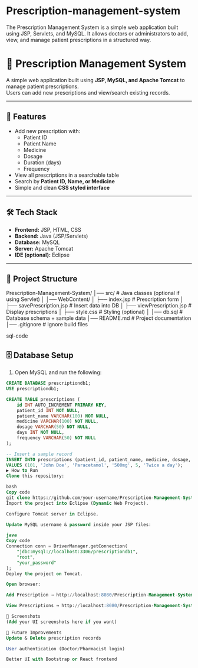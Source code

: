 # Prescription-management-system
The Prescription Management System is a simple web application built using JSP, Servlets, and MySQL. It allows doctors or administrators to add, view, and manage patient prescriptions in a structured way.
# 💊 Prescription Management System

A simple web application built using **JSP, MySQL, and Apache Tomcat** to manage patient prescriptions.  
Users can add new prescriptions and view/search existing records.

---

## 🚀 Features
- Add new prescription with:
  - Patient ID
  - Patient Name
  - Medicine
  - Dosage
  - Duration (days)
  - Frequency
- View all prescriptions in a searchable table
- Search by **Patient ID, Name, or Medicine**
- Simple and clean **CSS styled interface**

---

## 🛠️ Tech Stack
- **Frontend:** JSP, HTML, CSS
- **Backend:** Java (JSP/Servlets)
- **Database:** MySQL
- **Server:** Apache Tomcat
- **IDE (optional):** Eclipse

---

## 📂 Project Structure
Prescription-Management-System/
│── src/ # Java classes (optional if using Servlet)
│
│── WebContent/
│ ├── index.jsp # Prescription form
│ ├── savePrescription.jsp # Insert data into DB
│ ├── viewPrescription.jsp # Display prescriptions
│ ├── style.css # Styling (optional)
│
│── db.sql # Database schema + sample data
│── README.md # Project documentation
│── .gitignore # Ignore build files

sql-code
## 🗄️ Database Setup
1. Open MySQL and run the following:
```sql
CREATE DATABASE prescriptiondb1;
USE prescriptiondb1;

CREATE TABLE prescriptions (
    id INT AUTO_INCREMENT PRIMARY KEY,
    patient_id INT NOT NULL,
    patient_name VARCHAR(100) NOT NULL,
    medicine VARCHAR(100) NOT NULL,
    dosage VARCHAR(50) NOT NULL,
    days INT NOT NULL,
    frequency VARCHAR(50) NOT NULL
);

-- Insert a sample record
INSERT INTO prescriptions (patient_id, patient_name, medicine, dosage, days, frequency)
VALUES (101, 'John Doe', 'Paracetamol', '500mg', 5, 'Twice a day');
▶️ How to Run
Clone this repository:

bash
Copy code
git clone https://github.com/your-username/Prescription-Management-System.git
Import the project into Eclipse (Dynamic Web Project).

Configure Tomcat server in Eclipse.

Update MySQL username & password inside your JSP files:

java
Copy code
Connection conn = DriverManager.getConnection(
    "jdbc:mysql://localhost:3306/prescriptiondb1",
    "root",
    "your_password"
);
Deploy the project on Tomcat.

Open browser:

Add Prescription → http://localhost:8080/Prescription-Management-System/index.jsp

View Prescriptions → http://localhost:8080/Prescription-Management-System/viewPrescription.jsp

📸 Screenshots
(Add your UI screenshots here if you want)

📌 Future Improvements
Update & Delete prescription records

User authentication (Doctor/Pharmacist login)

Better UI with Bootstrap or React frontend
